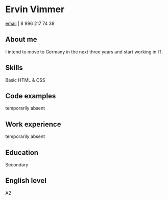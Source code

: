 # Ervin Vimmer

[email](ervimmer@gmail.com) | 8 996 217 74 38

## About me
I intend to move to Germany in the next three years and start working in IT.

## Skills
Basic HTML & CSS

## Code examples

temporarily absent

## Work experience

temporarily absent

## Education

Secondary

## English level

A2

